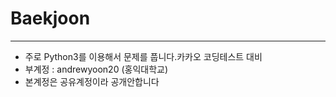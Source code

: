 # Baekjoon
***
- 주로 Python3를 이용해서 문제를 풉니다.카카오 코딩테스트 대비
- 부계정 : andrewyoon20 (홍익대학교)
- 본계정은 공유계정이라 공개안합니다
